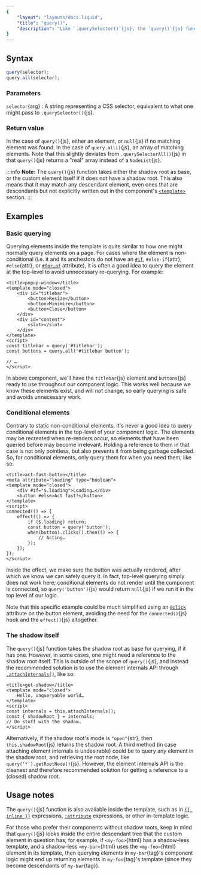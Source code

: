 ```yaml
---
{
	"layout": "layouts/docs.liquid",
	"title": "query()",
	"description": "Like `.querySelector()`{js}, the `query()`{js} function selects elements in your component's template."
}
---
```


## Syntax

```js
query(selector);
query.all(selector);
```

### Parameters

`selector`{arg}
: A string representing a CSS selector, equivalent to what one might pass to `.querySelector()`{js}.

### Return value

In the case of `query()`{js}, either an element, or `null`{js} if no matching element was found. In the case of `query.all()`{js}, an array of matching elements. Note that this slightly deviates from `.querySelectorAll()`{js} in that `query()`{js} returns a "real" array instead of a `NodeList`{js}.

:::info
**Note:** The `query()`{js} function takes either the shadow root as base, or the custom element itself if it does not have a shadow root. This also means that it may match any descendant element, even ones that are descendants but not explicitly written out in the component's [`<template>`](/docs/components/template/) section.
:::

## Examples

### Basic querying

Querying elements inside the template is quite similar to how one might normally query elements on a page. For cases where the element is non-conditional (i.e. it and its anchestors do not have an [`#if`](/docs/components/template/if-else/), `#else-if`{attr}, `#else`{attr}, or [`#for…of`](/docs/components/template/for-of/) attribute), it is often a good idea to query the element at the top-level to avoid unnecessary re-querying. For example:

```yz
<title>popup-window</title>
<template mode="closed">
	<div id="titlebar">
		<button>Resize</button>
		<button>Minimize</button>
		<button>Close</button>
	</div>
	<div id="content">
		<slot></slot>
	</div>
</template>
<script>
const titlebar = query('#titlebar');
const buttons = query.all('#titlebar button');

// …
</script>
```

In above component, we'll have the `titlebar`{js} element and `buttons`{js} ready to use throughout our component logic. This works well because we know these elements exist, and will not change, so early querying is safe and avoids unnecessary work.

### Conditional elements

Contrary to static non-conditional elements, it's never a good idea to query conditional elements in the top-level of your component logic. The elements may be recreated when re-renders occur, so elements that have been queried before may become irrelevant. Holding a reference to them in that case is not only pointless, but also prevents it from being garbage collected. So, for conditional elements, only query them for when you need them, like so:

```yz
<title>act-fast-button</title>
<meta attribute="loading" type="boolean">
<template mode="closed">
	<div #if="$.loading">Loading…</div>
	<button #else>Act fast!</button>
</template>
<script>
connected(() => {
	effect(() => {
		if ($.loading) return;
		const button = query('button');
		when(button).clicks().then(() => {
			// Acting…
		});
	});
});
</script>
```

Inside the effect, we make sure the button was actually rendered, after which we know we can safely query it. In fact, top-level querying simply does not work here; conditional elements do not render until the component is connected, so `query('button')`{js} would return `null`{js} if we run it in the top level of our logic.

Note that this specific example could be much simplified using an [`@click`](/docs/components/template/events/) attribute on the button element, avoiding the need for the `connected()`{js} hook and the `effect()`{js} altogether.

### The shadow itself

The `query()`{js} function takes the shadow root as base for querying, if it has one. However, in some cases, one might need a reference to the shadow root itself. This is outside of the scope of `query()`{js}, and instead the recommended solution is to use the element internals API through [`.attachInternals()`](https://developer.mozilla.org/en-US/docs/Web/API/HTMLElement/attachInternals), like so:

```yz
<title>get-shadow</title>
<template mode="closed">
	Hello, unqueryable world…
</template>
<script>
const internals = this.attachInternals();
const { shadowRoot } = internals;
// Do stuff with the shadow…
</script>
```

Alternatively, if the shadow root's mode is `"open"`{str}, then `this.shadowRoot`{js} returns the shadow root. A third method (in case attaching element internals is undesirable) could be to query any element in the shadow root, and retrieving the root node, like `query('*').getRootNode()`{js}. However, the element internals API is the cleanest and therefore recommended solution for getting a reference to a (closed) shadow root.

## Usage notes

The `query()`{js} function is also available inside the template, such as in [`{{ inline }}`](/docs/components/template/inline/) expressions, [`:attribute`](/docs/components/template/attributes/) expressions, or other in-template logic.

For those who prefer their components without shadow roots, keep in mind that `query()`{js} looks inside the entire descendant tree that the custom element in question has; for example, if `<my-foo>`{html} has a shadow-less template, and a shadow-less `<my-bar>`{html} uses the `<my-foo>`{html} element in its template, then querying elements in `my-bar`{tag}'s component logic might end up returning elements in `my-foo`{tag}'s template (since they become descendants of `my-bar`{tag}).
